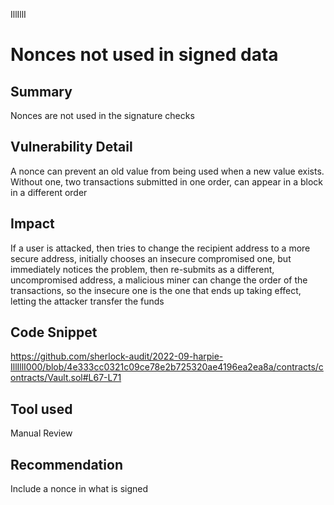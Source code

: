 IllIllI
# Nonces not used in signed data

## Summary
Nonces are not used in the signature checks

## Vulnerability Detail
A nonce can prevent an old value from being used when a new value exists. Without one, two transactions submitted in one order, can appear in a block in a different order

## Impact
If a user is attacked, then tries to change the recipient address to a more secure address, initially chooses an insecure compromised one, but immediately notices the problem, then re-submits as a different, uncompromised address, a malicious miner can change the order of the transactions, so the insecure one is the one that ends up taking effect, letting the attacker transfer the funds

## Code Snippet
https://github.com/sherlock-audit/2022-09-harpie-IllIllI000/blob/4e333cc0321c09ce78e2b725320ae4196ea2ea8a/contracts/contracts/Vault.sol#L67-L71

## Tool used

Manual Review

## Recommendation
Include a nonce in what is signed